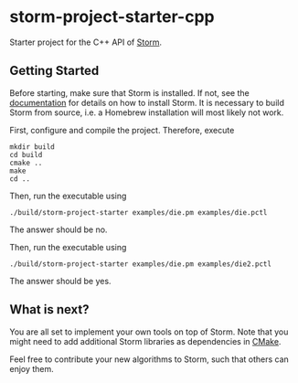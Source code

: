 # storm-project-starter-cpp
Starter project for the C++ API of [Storm](https://www.stormchecker.org).

## Getting Started
Before starting, make sure that Storm is installed. If not, see the [documentation](https://www.stormchecker.org/documentation/obtain-storm/build.html) for details on how to install Storm. It is necessary to build Storm from source, i.e. a Homebrew installation will most likely not work.

First, configure and compile the project. Therefore, execute
```
mkdir build
cd build
cmake ..
make
cd ..
```

Then, run the executable using 
```
./build/storm-project-starter examples/die.pm examples/die.pctl
```
The answer should be no.

Then, run the executable using 
```
./build/storm-project-starter examples/die.pm examples/die2.pctl
```
The answer should be yes.

## What is next?
You are all set to implement your own tools on top of Storm.
Note that you might need to add additional Storm libraries as dependencies in [CMake](CMakeLists.txt).

Feel free to contribute your new algorithms to Storm, such that others can enjoy them.
